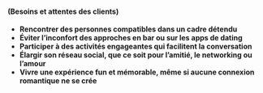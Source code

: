 #### **(Besoins et attentes des clients)**

- **Rencontrer des personnes compatibles dans un cadre détendu**
- **Éviter l’inconfort des approches en bar ou sur les apps de dating**
- **Participer à des activités engageantes qui facilitent la conversation**
- **Élargir son réseau social, que ce soit pour l’amitié, le networking ou l’amour**
- **Vivre une expérience fun et mémorable, même si aucune connexion romantique ne se crée**